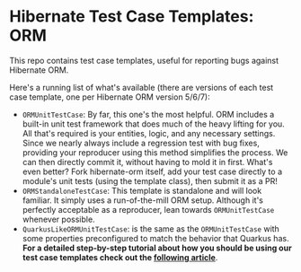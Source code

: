 # Hibernate Test Case Templates: ORM

This repo contains test case templates, useful for reporting bugs against Hibernate ORM.

Here's a running list of what's available (there are versions of each test case template, one per Hibernate ORM version 5/6/7):

* `ORMUnitTestCase`: By far, this one's the most helpful.  ORM includes a built-in unit test framework that does much
of the heavy lifting for you.  All that's required is your entities, logic, and any necessary settings.  Since we nearly
always include a regression test with bug fixes, providing your reproducer using this method simplifies the process.  We
can then directly commit it, without having to mold it in first.  What's even better?  Fork hibernate-orm itself,
add your test case directly to a module's unit tests (using the template class), then submit it as a PR!
* `ORMStandaloneTestCase`: This template is standalone and will look familiar.  It simply uses a run-of-the-mill ORM setup.
Although it's perfectly acceptable as a reproducer, lean towards `ORMUnitTestCase` whenever possible.
* `QuarkusLikeORMUnitTestCase`: is the same as the `ORMUnitTestCase` with some properties preconfigured to match the behavior that Quarkus has.
**For a detailed step-by-step tutorial about how you should be using our test case templates check out the [following article](http://in.relation.to/2016/01/14/hibernate-jpa-test-case-template/)**.
